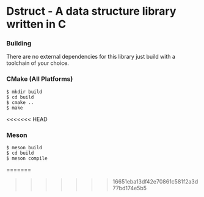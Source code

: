 # Dstruct - A data structure library written in C

### Building
There are no external dependencies for this library just build with a toolchain of your choice.

### CMake (All Platforms)
```
$ mkdir build
$ cd build
$ cmake ..
$ make
```
<<<<<<< HEAD

### Meson
```
$ meson build
$ cd build
$ meson compile
```
=======
>>>>>>> 16651eba13df42e70861c581f2a3d77bd174e5b5
